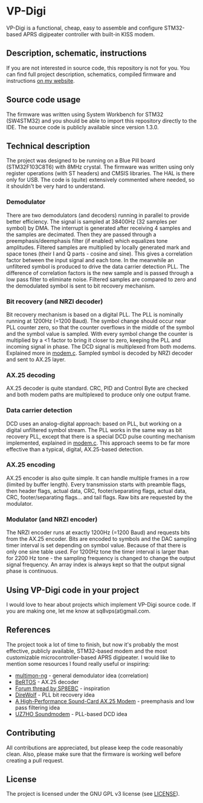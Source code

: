 # VP-Digi
VP-Digi is a functional, cheap, easy to assemble and configure STM32-based APRS digipeater controller with built-in KISS modem.

## Description, schematic, instructions
If you are not interested in source code, this repository is not for you. You can find full project description, schematics, compiled firmware and instructions [on my website](https://sq8l.pzk.pl/index.php/vp-digi-cheap-and-functional-aprs-digipeater-controller-with-kiss-modem/).

## Source code usage
The firmware was written using System Workbench for STM32 (SW4STM32) and you should be able to import this repository directly to the IDE. The source code is publicly available since version 1.3.0.

## Technical description
The project was designed to be running on a Blue Pill board (STM32F103C8T6) with 8MHz crystal. The firmware was written using only register operations (with ST headers) and CMSIS libraries. The HAL is there only for USB. The code is (quite) extensively commented where needed, so it shouldn't be very hard to understand.

### Demodulator
There are two demodulators (and decoders) running in parallel to provide better efficiency. The signal is sampled at 38400Hz (32 samples per symbol) by DMA. The interrupt is generated after receiving 4 samples and the samples are decimated. Then they are passed through a preemphasis/deemphasis filter (if enabled) which equalizes tone amplitudes. Filtered samples are multiplied by locally generated mark and space tones (their I and Q parts - cosine and sine). This gives a correlation factor between the input signal and each tone. In the meanwhile an unfiltered symbol is produced to drive the data carrier detection PLL. The difference of correlation factors is the new sample and is passed through a low pass filter to eliminate noise. Filtered samples are compared to zero and the demodulated symbol is sent to bit recovery mechanism.
### Bit recovery (and NRZI decoder)
Bit recovery mechanism is based on a digital PLL. The PLL is nominally running at 1200Hz (=1200 Baud). The symbol change should occur near PLL counter zero, so that the counter overflows in the middle of the symbol and the symbol value is sampled. With every symbol change the counter is multiplied by a <1 factor to bring it closer to zero, keeping the PLL and incoming signal in phase. The DCD signal is multiplexed from both modems. Explained more in [modem.c](Src/drivers/modem.c). Sampled symbol is decoded by NRZI decoder and sent to AX.25 layer.
### AX.25 decoding
AX.25 decoder is quite standard. CRC, PID and Control Byte are checked and both modem paths are multiplexed to produce only one output frame.
### Data carrier detection
DCD uses an analog-digital approach: based on PLL, but working on a digital unfiltered symbol stream. The PLL works in the same way as bit recovery PLL, except that there is a special DCD pulse counting mechanism implemented, explained in [modem.c](Src/drivers/modem.c). This approach seems to be far more effective than a typical, digital, AX.25-based detection.
### AX.25 encoding
AX.25 encoder is also quite simple. It can handle multiple frames in a row (limited by buffer length). Every transmission starts with preamble flags, then header flags, actual data, CRC, footer/separating flags, actual data, CRC, footer/separating flags... and tail flags. Raw bits are requested by the modulator.
### Modulator (and NRZI encoder)
The NRZI encoder runs at exactly 1200Hz (=1200 Baud) and requests bits from the AX.25 encoder. Bits are encoded to symbols and the DAC sampling timer interval is set depending on symbol value. Because of that there is only one sine table used. For 1200Hz tone the timer interval is larger than for 2200 Hz tone - the sampling frequency is changed to change the output signal frequency. An array index is always kept so that the output signal phase is continuous.
## Using VP-Digi code in your project
I would love to hear about projects which implement VP-Digi source code. If you are making one, let me know at sq8vps(at)gmail.com.
## References
The project took a lot of time to finish, but now it's probably the most effective, publicly available, STM32-based modem and the most customizable microcontroller-based APRS digipeater. I would like to mention some resources I found really useful or inspiring:
* [multimon-ng](https://github.com/EliasOenal/multimon-ng) - general demodulator idea (correlation)
* [BeRTOS](https://github.com/develersrl/bertos) - AX.25 decoder
* [Forum thread by SP8EBC](http://forum.aprs.pl/index.php?topic=2086.0) - inspiration
* [DireWolf](https://github.com/wb2osz/direwolf) - PLL bit recovery idea
* [A High-Performance Sound-Card AX.25 Modem](https://www.tau.ac.il/~stoledo/Bib/Pubs/QEX-JulAug-2012.pdf) - preemphasis and low pass filtering idea
* [UZ7HO Soundmodem](http://uz7.ho.ua/packetradio.htm) - PLL-based DCD idea
## Contributing
All contributions are appreciated, but please keep the code reasonably clean. Also, please make sure that the firmware is working well before creating a pull request.

## License
The project is licensed under the GNU GPL v3 license (see [LICENSE](LICENSE)).
